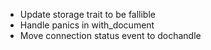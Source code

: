 * Update storage trait to be fallible
* Handle panics in with_document
* Move connection status event to dochandle
